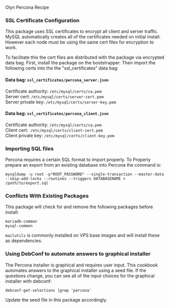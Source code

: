 Olyn Percona Recipe

### SSL Certificate Configuration

This package uses SSL certificates to encrypt all client and server traffic.
MySQL automatically creates all of the certificates needed on initial install.
However each node must be using the same cert files for encryption to work.

To facilitate this the cert files are distributed with the package via encrypted data bag.
First, install the package on the bootstrapper.
Then import the following certs into the the "ssl_certificates" data bag:

#### Data bag: `ssl_certificates/percona_server.json`
Certificate authority:  `/etc/mysql/certs/ca.pem`  
Server cert: `/etc/mysql/certs/server-cert.pem`  
Server private key: `/etc/mysql/certs/server-key.pem`

#### Data bag: `ssl_certificates/percona_client.json`
Certificate authority: `/etc/mysql/certs/ca.pem`  
Client cert:` /etc/mysql/certs/client-cert.pem`  
Client private key: `/etc/mysql/certs/client-key.pem`

### Importing SQL files
Percona requires a certain SQL format to import properly. To Properly prepare an export from an existing database into Percona the command is:

    mysqldump -u root -p"ROOT_PASSWORD" --single-transaction --master-data --skip-add-locks --routines --triggers DATABASENAME > /path/to/export.sql

### Conflicts With Existing Packages
This package will check for and remove the following packages before install:

`mariadb-common`  
`mysql-common`  

`mailutils` is commonly installed on VPS base images and will install these as dependencies.

### Using DebConf to automate answers to graphical installer
The Percona installer is graphical and requires user input.
This cookbook automates answers to the graphical installer using a seed file.
If the questions change, you can see all of the input choices for the graphical installer with debconf:

    debconf-get-selections |grep 'percona'

Update the seed file in this package accordingly.
